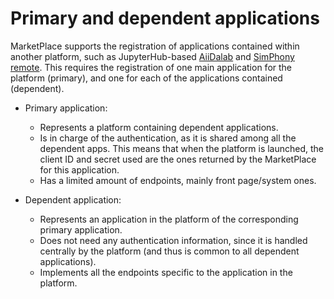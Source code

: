 # Primary and dependent applications

MarketPlace supports the registration of applications contained within another platform, such as JupyterHub-based [AiiDalab](https://aiidalab.readthedocs.io/) and [SimPhony remote](https://simphony-remote.readthedocs.io/).
This requires the registration of one main application for the platform (primary), and one for each of the applications contained (dependent).

- Primary application:

  - Represents a platform containing dependent applications.
  - Is in charge of the authentication, as it is shared among all the dependent apps.
    This means that when the platform is launched, the client ID and secret used are the ones returned by the MarketPlace for this application.
  - Has a limited amount of endpoints, mainly front page/system ones.

- Dependent application:

  - Represents an application in the platform of the corresponding primary application.
  - Does not need any authentication information, since it is handled centrally by the platform (and thus is common to all dependent applications).
  - Implements all the endpoints specific to the application in the platform.
